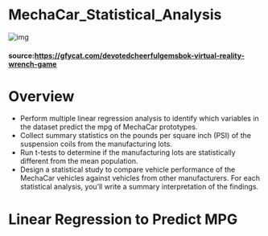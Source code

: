 # MechaCar_Statistical_Analysis

![img](https://github.com/Edgarhv/MechaCar_Statistical_Analysis/blob/ba37ddf1d2ecb79866451ce7af65140754bf5328/DevotedCheerfulGemsbok-mobile.gif)

#### source:https://gfycat.com/devotedcheerfulgemsbok-virtual-reality-wrench-game


# Overview

* Perform multiple linear regression analysis to identify which variables in the dataset predict the mpg of MechaCar prototypes.
* Collect summary statistics on the pounds per square inch (PSI) of the suspension coils from the manufacturing lots.
* Run t-tests to determine if the manufacturing lots are statistically different from the mean population.
* Design a statistical study to compare vehicle performance of the MechaCar vehicles against vehicles from other manufacturers. For each statistical analysis, you’ll write a summary interpretation of the findings.

# Linear Regression to Predict MPG
